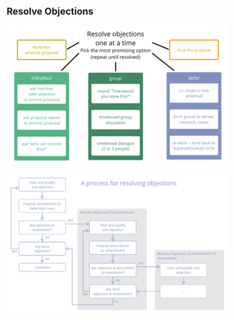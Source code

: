## Resolve Objections

![Some options for resolving objections](img/agreements/resolve-objections.png)

![A process for resolving objections](img/agreements/resolve-objections-process.png)

